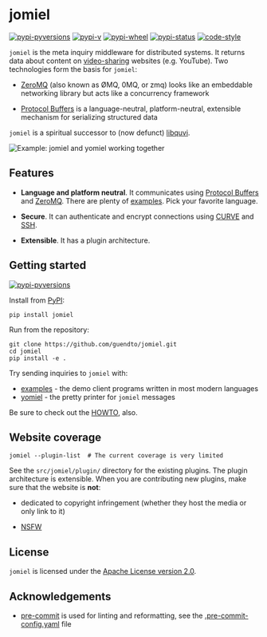 # jomiel

[![pypi-pyversions](https://img.shields.io/pypi/pyversions/jomiel?color=%230a66dc)][pypi]
[![pypi-v](https://img.shields.io/pypi/v/jomiel?color=%230a66dc)][pypi]
[![pypi-wheel](https://img.shields.io/pypi/wheel/jomiel?color=%230a66dc)][pypi]
[![pypi-status](https://img.shields.io/pypi/status/jomiel?color=%230a66dc)][pypi]
[![code-style](https://img.shields.io/badge/code%20style-black-000000.svg)][black]

[pypi]: https://pypi.org/project/jomiel
[black]: https://pypi.org/project/black

`jomiel` is the meta inquiry middleware for distributed systems. It
returns data about content on [video-sharing] websites (e.g. YouTube).
Two technologies form the basis for `jomiel`:

- [ZeroMQ] (also known as ØMQ, 0MQ, or zmq) looks like an embeddable
  networking library but acts like a concurrency framework

- [Protocol Buffers] is a language-neutral, platform-neutral,
  extensible mechanism for serializing structured data

`jomiel` is a spiritual successor to (now defunct) [libquvi].

[libquvi]: https://github.com/guendto/libquvi

![Example: jomiel and yomiel working together](./docs/demo.svg)

## Features

- **Language and platform neutral**. It communicates using [Protocol
  Buffers] and [ZeroMQ]. There are plenty of [examples]. Pick your
  favorite language.

- **Secure**. It can authenticate and encrypt connections using [CURVE]
  and [SSH].

- **Extensible**. It has a plugin architecture.

[protocol buffers]: https://developers.google.com/protocol-buffers/
[ssh]: https://en.wikipedia.org/wiki/Ssh
[zeromq]: https://zeromq.org/
[curve]: http://curvezmq.org/

## Getting started

[![pypi-pyversions](https://img.shields.io/pypi/pyversions/jomiel?color=%230a66dc)][pypi]

Install from [PyPI]:

[pypi]: https://pypi.org/

```shell
pip install jomiel
```

Run from the repository:

```shell
git clone https://github.com/guendto/jomiel.git
cd jomiel
pip install -e .
```

Try sending inquiries to `jomiel` with:

- [examples] - the demo client programs written in most modern languages
- [yomiel] - the pretty printer for `jomiel` messages

Be sure to check out the [HOWTO](./docs/HOWTO.md#howto-jomiel), also.

[examples]: https://github.com/guendto/jomiel-examples/
[yomiel]: https://github.com/guendto/jomiel-yomiel/

## Website coverage

```shell
jomiel --plugin-list  # The current coverage is very limited
```

See the `src/jomiel/plugin/` directory for the existing plugins. The
plugin architecture is extensible. When you are contributing new
plugins, make sure that the website is **not**:

- dedicated to copyright infringement (whether they host the media or
  only link to it)

- [NSFW]

[video-sharing]: https://en.wikipedia.org/wiki/Video_hosting_service
[python]: https://www.python.org/about/gettingstarted/
[nsfw]: https://en.wikipedia.org/wiki/NSFW

## License

`jomiel` is licensed under the [Apache License version 2.0][aplv2].

[aplv2]: https://www.tldrlegal.com/l/apache2

## Acknowledgements

- [pre-commit] is used for linting and reformatting, see the
  [.pre-commit-config.yaml] file

[.pre-commit-config.yaml]: https://github.com/guendto/jomiel/blob/master/.pre-commit-config.yaml
[pre-commit]: https://pre-commit.com/

